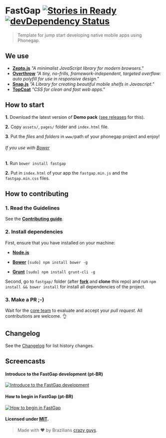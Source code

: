 # FastGap [![Stories in Ready](https://badge.waffle.io/FastGap/fastgap.png?label=ready)](https://waffle.io/FastGap/fastgap) [![devDependency Status](https://david-dm.org/FastGap/fastgap/dev-status.svg?theme=shields.io)](https://david-dm.org/FastGap/fastgap#info=devDependencies)

> Template for jump start developing native mobile apps using Phonegap.

## We use

- [**Zepto.js**](http://zeptojs.com)
  *"A minimalist JavaScript library for modern browsers."*
- [**Overthrow**](http://filamentgroup.github.io/Overthrow/)
  *"A tiny, no-frills, framework-independent, targeted overflow: auto polyfill for use in responsive design."*
- [**Snap.js**](https://github.com/jakiestfu/Snap.js/)
  *"A Library for creating beautiful mobile shelfs in Javascript."*
- [**TopCoat**](http://topcoat.io)
  *"CSS for clean and fast web apps."*

## How to start

**1.** Download the latest version of **Demo pack** ([see releases](https://github.com/FastGap/fastgap/releases/download/0.0.45/FastGap-Demo-0.0.45.zip) for this).

**2.** Copy ```assets/```, ```pages/``` folder and ```index.html``` file.

**3**. Put the *files* and *folders* in ```www/```path of your phonegap project and enjoy!

###### If you use with [Bower](http://bower.io/)

**1.** Run ```bower install fastgap```

**2.** Put in ```index.html``` of your app the ```fastgap.min.js``` and the ```fastgap.min.css``` files.

## How to contributing

### 1. Read the Guidelines

See the [**Contributing guide**](https://github.com/FastGap/fastgap/blob/master/CONTRIBUTING.md).

### 2. Install dependencies

First, ensure that you have installed on your machine:

- [**Node.js**](href='http://nodejs.org/')

- [**Bower**](href='http://bower.io') ```[sudo] npm install bower -g```

- [**Grunt**](href='http://gruntjs.com') ```[sudo] npm install grunt-cli -g```

Second, go to ```fastgap/``` folder (after [**fork**](https://github.com/FastGap/fastgap/fork) and **clone** this repo) and run ```npm install && bower install```  for install all dependencies of the project.

### 3. Make a PR ;-)
Wait for the [core team](https://github.com/orgs/FastGap/members) to evaluate and accept your *pull request*. All contributions are welcome. :ok_hand:

## Changelog
See the [Changelog](https://github.com/FastGap/fastgap/blob/master/CHANGELOG.md) for list history changes.

## Screencasts

#### Introduce to the FastGap development (pt-BR)
[![Introduce to the FastGap development](http://img.youtube.com/vi/qWncqneN5HQ/0.jpg)](http://www.youtube.com/watch?v=qWncqneN5HQ)

#### How to begin in FastGap (pt-BR)

[![How to begin in FastGap](http://img.youtube.com/vi/GZpSuTN3ln0/0.jpg)](http://www.youtube.com/watch?v=GZpSuTN3ln0)


#### Licensed under [MIT](https://github.com/FastGap/fastgap/blob/master/LICENSE).
> Made with ♥ by Brazilians [crazy guys](https://github.com/orgs/FastGap/members).
